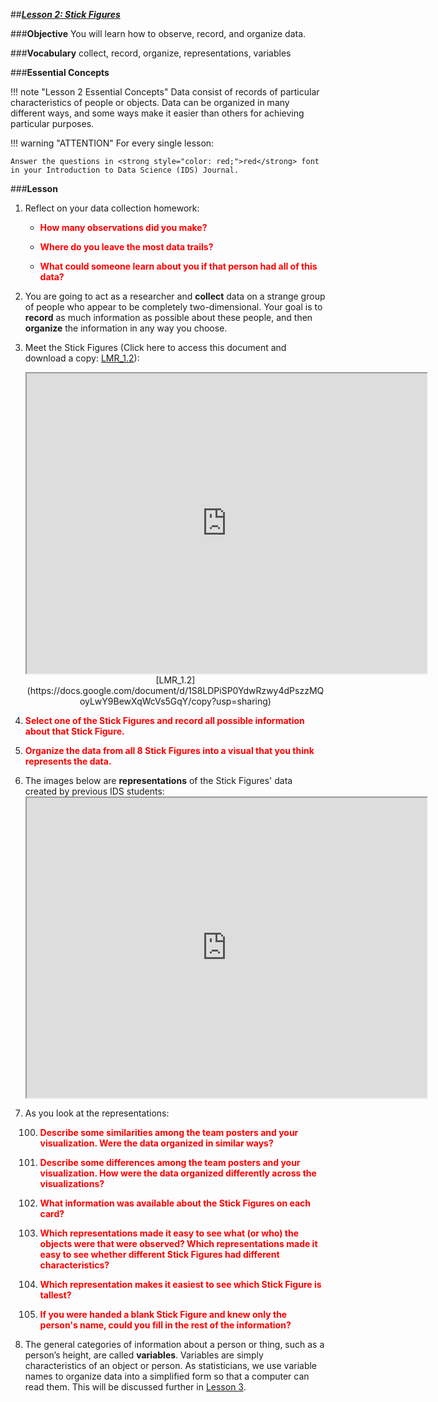 ##***<u>Lesson 2: Stick Figures</u>***

###**Objective**
You will learn how to observe, record, and organize data.

###**Vocabulary**
collect, record, organize, representations, variables

###**Essential Concepts**

!!! note "Lesson 2 Essential Concepts"
    Data consist of records of particular characteristics of people or objects. Data can
    be organized in many different ways, and some ways make it easier than others for achieving particular
    purposes.
    
!!! warning "ATTENTION"
    For every single lesson:
    
    Answer the questions in <strong style="color: red;">red</strong> font in your Introduction to Data Science (IDS) Journal.

###**Lesson**
1. Reflect on your data collection homework:

    * <strong style="color: red;">How many observations did you make?</strong>

    * <strong style="color: red;">Where do you leave the most data trails?</strong>

    * <strong style="color: red;">What could someone learn about you if that person had all of this data?</strong>

2. You are going to act as a researcher and **collect** data on a strange group
of people who appear to be completely two-dimensional. Your goal is to **record** as much
information as possible about these people, and then **organize** the information in any way you
choose.

3. Meet the Stick Figures (Click here to access this document and download a copy: [LMR_1.2](https://docs.google.com/document/d/1S8LDPiSP0YdwRzwy4dPszzMQoyLwY9BewXqWcVs5GqY/copy?usp=sharing)):
   
     <div align="center"><iframe src="https://drive.google.com/file/d/1KY6z50gTZNOXo2cE6buhLzHfU_Qai5rk/preview" width="640" height="480"></iframe><br>[LMR_1.2](https://docs.google.com/document/d/1S8LDPiSP0YdwRzwy4dPszzMQoyLwY9BewXqWcVs5GqY/copy?usp=sharing)</div>


4. <strong style="color: red;">Select one of the Stick Figures and record all possible information about that Stick Figure.</strong>

5. <strong style="color: red;">Organize the data from all 8 Stick Figures into a visual that you think represents the data.</strong>

6. The images below are **representations** of the Stick Figures' data created by previous IDS students:<iframe src="https://drive.google.com/file/d/1ewr8UZ04CNXjKl7FEnpT_q3hu1ho6xy1/preview" width="640" height="480"></iframe></iframe>

7. As you look at the representations:

    100. <strong style="color: red;">Describe some similarities among the team posters and your visualization. Were the data organized in similar
    ways?</strong>

    100. <strong style="color: red;">Describe some differences among the team posters and your visualization. How were the data organized
    differently across the visualizations?</strong>
 
    100. <strong style="color: red;">What information was available about the Stick Figures on each card?</strong>

    100. <strong style="color: red;">Which representations made it easy to see what (or who) the objects were that were
    observed? Which representations made it easy to see whether different Stick Figures had
    different characteristics?</strong>

    100. <strong style="color: red;">Which representation makes it easiest to see which Stick Figure is tallest?</strong>

    100. <strong style="color: red;">If you were handed a blank Stick Figure and knew only the person's name, could you fill in
    the rest of the information?</strong>

8. The general categories of information about a person or thing, such as a person’s height, are
called **variables**. Variables are simply characteristics of an object or person. As statisticians, we
use variable names to organize data into a simplified form so that a computer can read them.
This will be discussed further in [Lesson 3](lesson3.md).


